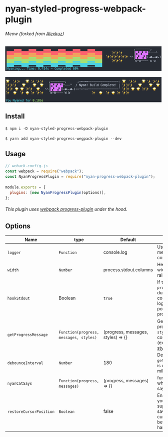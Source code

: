# nyan-styled-progress-webpack-plugin

###### _Meow (forked from [Alexkuz](https://github.com/alexkuz/nyan-progress-webpack-plugin))_

<img src="Nyan Building.png" width="500px" />
<br/>
<br/>
<img src="Nyan Completed.png" width="500px" />

## Install

```
$ npm i -D nyan-styled-progress-webpack-plugin

$ yarn add nyan-styled-progress-wegpack-plugin --dev
```

## Usage

```javascript
// weback.config.js
const webpack = require("webpack");
const NyanProgressPlugin = require("nyan-progress-webpack-plugin");

module.exports = {
  plugins: [new NyanProgressPlugin(options)],
};
```

###### This plugin uses [webpack progress-plugin](https://webpack.js.org/plugins/progress-plugin/) under the hood.

## Options

| Name                    | type                                   | Default                            | Description                                                                                                                                   |
| ----------------------- | -------------------------------------- | ---------------------------------- | --------------------------------------------------------------------------------------------------------------------------------------------- |
| `logger`                | `Function`                             | console.log                        | Used for logging messages to command line                                                                                                     |
| `width`                 | `Number`                               | process.stdout.columns             | Helps determine the width of nyan cat and rainbow                                                                                             |
| `hookStdout`            | Boolean                                | `true`                             | If `true`, patches `process.stdout.write` during progress and counts extraneous log messages, to position Nyan Cat properly                   |
| `getProgressMessage`    | `Function(progress, messages, styles)` | (progress, messages, styles) => {} | Gets custom progress message. `styles` is provided for convenience (exported from [ansi-styles](https://github.com/chalk/ansi-styles) module) |
| `debounceInterval`      | `Number`                               | 180                                | Defines how often `getProgressMessage` is called (in milliseconds)                                                                            |
| `nyanCatSays`           | `Function(progress, messages)`         | (progress, messages) => {}         | function to define what nyan cat is saying                                                                                                    |
| `restoreCursorPosition` | `Boolean`                              | false                              | Enable this flag, if your terminal supports saving/restoring cursor position, for better output handling                                      |
